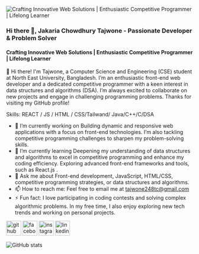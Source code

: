 ![Crafting Innovative Web Solutions | Enthusiastic Competitive Programmer | Lifelong Learner](https://media.licdn.com/dms/image/D5616AQFQfogkPRatzA/profile-displaybackgroundimage-shrink_350_1400/0/1720119340981?e=1728518400&v=beta&t=OZ9nZ19XIf5e_ds9DJIdfWyG1slgNeF2l6laUsR7fiw)
### Hi there 👋, Jakaria Chowdhury Tajwone - Passionate Developer & Problem Solver 
#### Crafting Innovative Web Solutions | Enthusiastic Competitive Programmer | Lifelong Learner


👋 Hi there! I'm Tajwone, a Computer Science and Engineering (CSE) student at North East University, Bangladesh. I’m an enthusiastic front-end web developer and a dedicated competitive programmer with a keen interest in data structures and algorithms (DSA).
I’m always excited to collaborate on new projects and engage in challenging programming problems. Thanks for visiting my GitHub profile!

Skills:  REACT / JS / HTML / CSS/Tailwand/ Java/C++/C/DSA

- 🔭 I’m currently working on Building dynamic and responsive web applications with a focus on front-end technologies. I’m also tackling competitive programming challenges to sharpen my problem-solving skills. 
- 🌱 I’m currently learning  Deepening my understanding of data structures and algorithms to excel in competitive programming and enhance my coding efficiency. Exploring advanced front-end frameworks and tools, such as React.js . 
- 💬 Ask me about  Front-end development, JavaScript, HTML/CSS, competitive programming strategies, or data structures and algorithms. 
- 📫 How to reach me:  Feel free to email me at tajwone248tc@gmail.com 
- ⚡ Fun fact:  I love participating in coding contests and solving complex algorithmic problems. In my free time, I also enjoy exploring new tech trends and working on personal projects. 


[<img src='https://cdn.jsdelivr.net/npm/simple-icons@3.0.1/icons/github.svg' alt='github' height='40'>](https://github.com/tajwone17)  [<img src='https://cdn.jsdelivr.net/npm/simple-icons@3.0.1/icons/facebook.svg' alt='facebook' height='40'>](https://www.facebook.com/tajwone.chowdhury?mibextid=LQQJ4d)  [<img src='https://cdn.jsdelivr.net/npm/simple-icons@3.0.1/icons/instagram.svg' alt='instagram' height='40'>](https://www.instagram.com/tajwone_chowdhury17?igsh=MWlrZWdoY3NxcnR1Mg%3D%3D&utm_source=qr)  [<img src='https://cdn.jsdelivr.net/npm/simple-icons@3.0.1/icons/linkedin.svg' alt='linkedin' height='40'>](https://www.linkedin.com/in/jakaria-chowdhury-tajwone-9a1b08293?lipi=urn%3Ali%3Apage%3Ad_flagship3_profile_view_base_contact_details%3ByxKxY1%2B%2FSFuUAaCuVXg8Gg%3D%3D)  

![GitHub stats](https://github-readme-stats.vercel.app/api?username=tajwone17&show_icons=true)  

